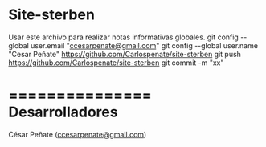 Site-sterben
========
Usar este archivo para realizar notas informativas globales.
git config --global user.email "ccesarpenate@gmail.com"
git config --global user.name "Cesar Peñate"
https://github.com/Carlospenate/site-sterben
git push https://github.com/Carlospenate/site-sterben
git commit -m "xx"


===============
Desarrolladores
===============
César Peñate  (ccesarpenate@gmail.com)
